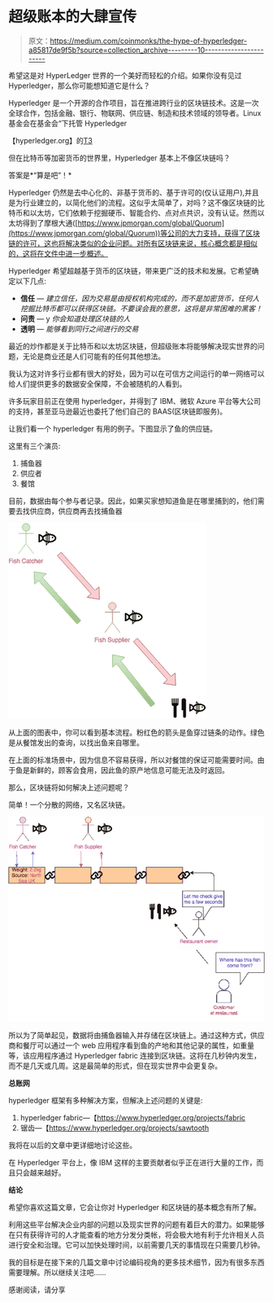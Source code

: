 # 超级账本的大肆宣传

> 原文：<https://medium.com/coinmonks/the-hype-of-hyperledger-a85817de9f5b?source=collection_archive---------10----------------------->

希望这是对 HyperLedger 世界的一个美好而轻松的介绍。如果你没有见过 Hyperledger，那么你可能想知道它是什么？

Hyperledger 是一个开源的合作项目，旨在推进跨行业的区块链技术。这是一次全球合作，包括金融、银行、物联网、供应链、制造和技术领域的领导者。Linux 基金会在基金会“下托管 Hyperledger

【hyperledger.org】的[T3](http://hyperledger.org)

但在比特币等加密货币的世界里，Hyperledger 基本上不像区块链吗？

答案是*“算是吧”！*

Hyperledger 仍然是去中心化的、非基于货币的、基于许可的(仅认证用户),并且是为行业建立的，以简化他们的流程。这似乎太简单了，对吗？这不像区块链的比特币和以太坊，它们依赖于挖掘硬币、智能合约、点对点共识，没有认证。然而以太坊得到了摩根大通([https://www.jpmorgan.com/global/Quorum](https://www.jpmorgan.com/global/Quorum))等公司的大力支持，获得了区块链的许可，这也将解决类似的企业问题。对所有区块链来说，核心概念都是相似的，这将在文件中进一步概述。

Hyperledger 希望超越基于货币的区块链，带来更广泛的技术和发展。它希望确定以下几点:

*   **信任** — *建立信任，因为交易是由授权机构完成的，而不是加密货币，任何人挖掘比特币都可以获得区块链。不要误会我的意思，这将是非常困难的黑客！*
*   **问责** — y *你会知道处理区块链的人*
*   **透明** — *能够看到同行之间进行的交易*

最近的炒作都是关于比特币和以太坊区块链，但超级账本将能够解决现实世界的问题，无论是商业还是人们可能有的任何其他想法。

我认为这对许多行业都有很大的好处，因为可以在可信方之间运行的单一网络可以给人们提供更多的数据安全保障，不会被随机的人看到。

许多玩家目前正在使用 hyperledger，并得到了 IBM、微软 Azure 平台等大公司的支持，甚至亚马逊最近也委托了他们自己的 BAAS(区块链即服务)。

让我们看一个 hyperledger 有用的例子。下图显示了鱼的供应链。

这里有三个演员:

1.  捕鱼器
2.  供应者
3.  餐馆

目前，数据由每个参与者记录。因此，如果买家想知道鱼是在哪里捕到的，他们需要去找供应商，供应商再去找捕鱼器

![](img/ca8ea49154324ca8b8d9acb16b41cc7e.png)

从上面的图表中，你可以看到基本流程。粉红色的箭头是鱼穿过链条的动作。绿色是从餐馆发出的查询，以找出鱼来自哪里。

在上面的标准场景中，因为信息不容易获得，所以对餐馆的保证可能需要时间。由于鱼是新鲜的，顾客会食用，因此鱼的原产地信息可能无法及时返回。

那么，区块链将如何解决上述问题呢？

简单！一个分散的网络，又名区块链。

![](img/4aa2ef141089b0d0c7eb869671e9e64c.png)

所以为了简单起见，数据将由捕鱼器输入并存储在区块链上。通过这种方式，供应商和餐厅可以通过一个 web 应用程序看到鱼的产地和其他记录的属性，如重量等，该应用程序通过 Hyperledger fabric 连接到区块链。这将在几秒钟内发生，而不是几天或几周。这是最简单的形式，但在现实世界中会更复杂。

**总账网**

hyperledger 框架有多种解决方案，但解决上述问题的关键是:

1.  hyperledger fabric—【https://www.hyperledger.org/projects/fabric 
2.  锯齿—【https://www.hyperledger.org/projects/sawtooth 

我将在以后的文章中更详细地讨论这些。

在 Hyperledger 平台上，像 IBM 这样的主要贡献者似乎正在进行大量的工作，而且只会越来越好。

**结论**

希望你喜欢这篇文章，它会让你对 Hyperledger 和区块链的基本概念有所了解。

利用这些平台解决企业内部的问题以及现实世界的问题有着巨大的潜力。如果能够在只有获得许可的人才能查看的地方分发分类帐，将会极大地有利于允许相关人员进行安全和治理。它可以加快处理时间，以前需要几天的事情现在只需要几秒钟。

我的目标是在接下来的几篇文章中讨论编码视角的更多技术细节，因为有很多东西需要理解。所以继续关注吧……

感谢阅读，请分享